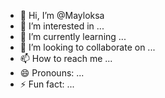- 👋 Hi, I’m @Mayloksa
- 👀 I’m interested in ...
- 🌱 I’m currently learning ...
- 💞️ I’m looking to collaborate on ...
- 📫 How to reach me ...
- 😄 Pronouns: ...
- ⚡ Fun fact: ...

<!---
Mayloksa/Mayloksa is a ✨ special ✨ repository because its `README.md` (this file) appears on your GitHub profile.
You can click the Preview link to take a look at your changes.
--->
